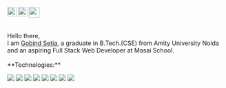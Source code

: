 <img src="https://media.giphy.com/media/hvRJCLFzcasrR4ia7z/giphy.gif" width="25px">
<a href="https://twitter.com/gobindsetia">
  <img align="left" alt="Gobind Setia | Twitter" width="22px" src="https://raw.githubusercontent.com/peterthehan/peterthehan/master/assets/twitter.svg" />
</a>
<a href="https://www.linkedin.com/in/gobindsetia/">
  <img align="left" alt="Gobind's LinkedIN" width="22px" src="https://raw.githubusercontent.com/peterthehan/peterthehan/master/assets/linkedin.svg" />
</a>
<br/>
<br/>
<br/>
Hello there, <br/>
I am <a href="https://www.linkedin.com/in/gobindsetia/">Gobind Setia</a>, a graduate in B.Tech.(CSE) from Amity University Noida and an aspiring Full Stack Web Developer at Masai School.

<br/>
<br/>
**Technologies:** 

<code><img src="https://img.icons8.com/color/48/000000/html-5--v2.png"/></code>
<code><img src="https://img.icons8.com/color/48/000000/css3.png"/></code>
<code><img src="https://img.icons8.com/color/48/000000/javascript--v1.png"/></code>
<code><img src="https://img.icons8.com/color/48/000000/nodejs.png"/></code>
<code><img src="https://img.icons8.com/external-others-amoghdesign/48/000000/external-react-native-soleicons-fill-vol-1-others-amoghdesign.png"/></code>
<code><img src="https://img.icons8.com/color/48/000000/mongodb.png"/></code>
<code><img src="https://img.icons8.com/color/48/000000/npm.png"/></code>
<code><img src="https://img.icons8.com/color/48/000000/git.png"/></code>
